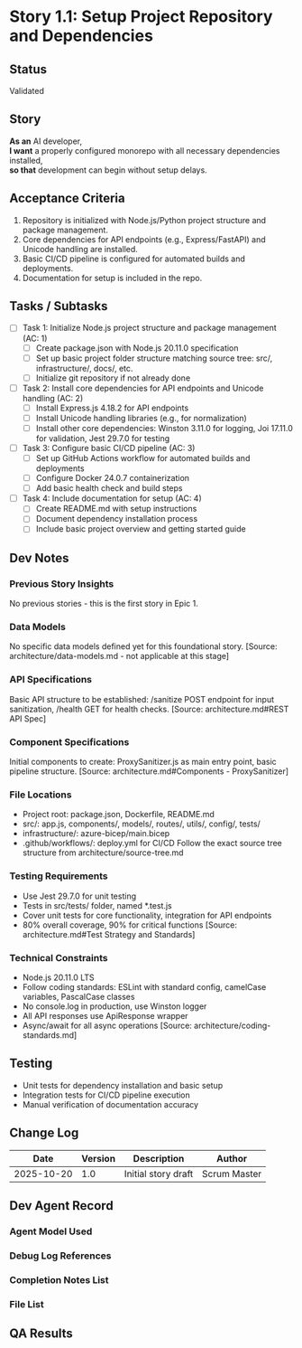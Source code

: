 # Story 1.1: Setup Project Repository and Dependencies

## Status

Validated

## Story

**As an** AI developer,  
**I want** a properly configured monorepo with all necessary dependencies installed,  
**so that** development can begin without setup delays.

## Acceptance Criteria

1. Repository is initialized with Node.js/Python project structure and package management.
2. Core dependencies for API endpoints (e.g., Express/FastAPI) and Unicode handling are installed.
3. Basic CI/CD pipeline is configured for automated builds and deployments.
4. Documentation for setup is included in the repo.

## Tasks / Subtasks

- [ ] Task 1: Initialize Node.js project structure and package management (AC: 1)
  - [ ] Create package.json with Node.js 20.11.0 specification
  - [ ] Set up basic project folder structure matching source tree: src/, infrastructure/, docs/, etc.
  - [ ] Initialize git repository if not already done
- [ ] Task 2: Install core dependencies for API endpoints and Unicode handling (AC: 2)
  - [ ] Install Express.js 4.18.2 for API endpoints
  - [ ] Install Unicode handling libraries (e.g., for normalization)
  - [ ] Install other core dependencies: Winston 3.11.0 for logging, Joi 17.11.0 for validation, Jest 29.7.0 for testing
- [ ] Task 3: Configure basic CI/CD pipeline (AC: 3)
  - [ ] Set up GitHub Actions workflow for automated builds and deployments
  - [ ] Configure Docker 24.0.7 containerization
  - [ ] Add basic health check and build steps
- [ ] Task 4: Include documentation for setup (AC: 4)
  - [ ] Create README.md with setup instructions
  - [ ] Document dependency installation process
  - [ ] Include basic project overview and getting started guide

## Dev Notes

### Previous Story Insights
No previous stories - this is the first story in Epic 1.

### Data Models
No specific data models defined yet for this foundational story. [Source: architecture/data-models.md - not applicable at this stage]

### API Specifications
Basic API structure to be established: /sanitize POST endpoint for input sanitization, /health GET for health checks. [Source: architecture.md#REST API Spec]

### Component Specifications
Initial components to create: ProxySanitizer.js as main entry point, basic pipeline structure. [Source: architecture.md#Components - ProxySanitizer]

### File Locations
- Project root: package.json, Dockerfile, README.md
- src/: app.js, components/, models/, routes/, utils/, config/, tests/
- infrastructure/: azure-bicep/main.bicep
- .github/workflows/: deploy.yml for CI/CD
Follow the exact source tree structure from architecture/source-tree.md

### Testing Requirements
- Use Jest 29.7.0 for unit testing
- Tests in src/tests/ folder, named *.test.js
- Cover unit tests for core functionality, integration for API endpoints
- 80% overall coverage, 90% for critical functions [Source: architecture.md#Test Strategy and Standards]

### Technical Constraints
- Node.js 20.11.0 LTS
- Follow coding standards: ESLint with standard config, camelCase variables, PascalCase classes
- No console.log in production, use Winston logger
- All API responses use ApiResponse wrapper
- Async/await for all async operations [Source: architecture/coding-standards.md]

## Testing

- Unit tests for dependency installation and basic setup
- Integration tests for CI/CD pipeline execution
- Manual verification of documentation accuracy

## Change Log

| Date | Version | Description | Author |
| ---- | ------- | ----------- | ------ |
| 2025-10-20 | 1.0 | Initial story draft | Scrum Master |

## Dev Agent Record

### Agent Model Used

### Debug Log References

### Completion Notes List

### File List

## QA Results
